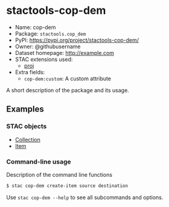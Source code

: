 # stactools-cop-dem

- Name: cop-dem
- Package: `stactools.cop_dem`
- PyPI: https://pypi.org/project/stactools-cop-dem/
- Owner: @githubusername
- Dataset homepage: http://example.com
- STAC extensions used:
  - [proj](https://github.com/stac-extensions/projection/)
- Extra fields:
  - `cop-dem:custom`: A custom attribute

A short description of the package and its usage.

## Examples

### STAC objects

- [Collection](examples/collection.json)
- [Item](examples/item/item.json)

### Command-line usage

Description of the command line functions

```bash
$ stac cop-dem create-item source destination
```

Use `stac cop-dem --help` to see all subcommands and options.
